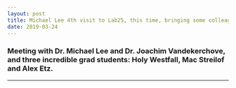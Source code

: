 ```yaml
---
layout: post
title: Michael Lee 4th visit to Lab25, this time, bringing some colleagues with him!
date: 2019-03-24
---
```


### Meeting with Dr. Michael Lee and Dr. Joachim Vandekerchove, and three incredible grad students: Holy Westfall, Mac Streilof and Alex Etz.

____  

 
